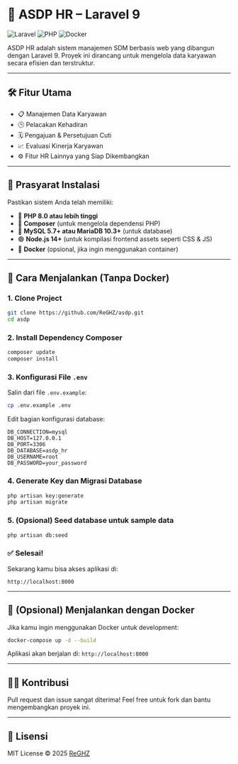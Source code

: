 # 🚢 ASDP HR – Laravel 9

![Laravel](https://img.shields.io/badge/Laravel-9.x-red.svg)
![PHP](https://img.shields.io/badge/PHP-8.0+-blue.svg)
![Docker](https://img.shields.io/badge/Docker-supported-success.svg)

ASDP HR adalah sistem manajemen SDM berbasis web yang dibangun dengan Laravel 9. Proyek ini dirancang untuk mengelola data karyawan secara efisien dan terstruktur.

---

## 🛠️ Fitur Utama

-   📋 Manajemen Data Karyawan
-   🕒 Pelacakan Kehadiran
-   🗓️ Pengajuan & Persetujuan Cuti
-   📈 Evaluasi Kinerja Karyawan
-   ⚙️ Fitur HR Lainnya yang Siap Dikembangkan

---

## 🧰 Prasyarat Instalasi

Pastikan sistem Anda telah memiliki:

-   🐘 **PHP 8.0 atau lebih tinggi**
-   🎼 **Composer** (untuk mengelola dependensi PHP)
-   🐬 **MySQL 5.7+ atau MariaDB 10.3+** (untuk database)
-   🟢 **Node.js 14+** (untuk kompilasi frontend assets seperti CSS & JS)
-   🐳 **Docker** (opsional, jika ingin menggunakan container)

---

## 🚀 Cara Menjalankan (Tanpa Docker)

### 1. Clone Project

```bash
git clone https://github.com/ReGHZ/asdp.git
cd asdp
```

### 2. Install Dependency Composer

```bash
composer update
composer install
```

### 3. Konfigurasi File `.env`

Salin dari file `.env.example`:

```bash
cp .env.example .env
```

Edit bagian konfigurasi database:

```dotenv
DB_CONNECTION=mysql
DB_HOST=127.0.0.1
DB_PORT=3306
DB_DATABASE=asdp_hr
DB_USERNAME=root
DB_PASSWORD=your_password
```

### 4. Generate Key dan Migrasi Database

```bash
php artisan key:generate
php artisan migrate
```

### 5. (Opsional) Seed database untuk sample data

```bash
php artisan db:seed
```

### ✅ Selesai!

Sekarang kamu bisa akses aplikasi di:

```
http://localhost:8000
```

---

## 🐳 (Opsional) Menjalankan dengan Docker

Jika kamu ingin menggunakan Docker untuk development:

```bash
docker-compose up -d --build
```

Aplikasi akan berjalan di: `http://localhost:8000`

---

## 👨‍💻 Kontribusi

Pull request dan issue sangat diterima! Feel free untuk fork dan bantu mengembangkan proyek ini.

---

## 📄 Lisensi

MIT License © 2025 [ReGHZ](https://github.com/ReGHZ)

